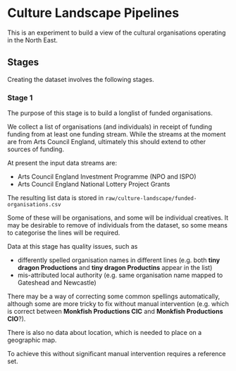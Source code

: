 # Culture Landscape Pipelines

This is an experiment to build a view of the cultural organisations operating in
the North East.

## Stages

Creating the dataset involves the following stages.

### Stage 1

The purpose of this stage is to build a longlist of funded organisations.

We collect a list of organisations (and individuals) in receipt of funding
funding from at least one funding stream. While the streams at the moment are
from Arts Council England, ultimately this should extend to other sources of
funding.

At present the input data streams are:

- Arts Council England Investment Programme (NPO and ISPO)
- Arts Council England National Lottery Project Grants

The resulting list data is stored in
`raw/culture-landscape/funded-organisations.csv`

Some of these will be organisations, and some will be individual creatives. It
may be desirable to remove of individuals from the dataset, so some means to
categorise the lines will be required.

Data at this stage has quality issues, such as

- differently spelled organisation names in different lines (e.g. both **tiny
  dragon Productions** and **tiny dragon Productins** appear in the list)
- mis-attributed local authority (e.g. same organisation name mapped to
  Gateshead and Newcastle)

There may be a way of correcting some common spellings automatically, although
some are more tricky to fix without manual intervention (e.g. which is correct
between **Monkfish Productions CIC** and **Monkfish Productions CIO**?).

There is also no data about location, which is needed to place on a geographic
map.

To achieve this without significant manual intervention requires a reference
set.

